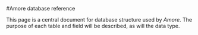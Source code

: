 #Amore database reference

This page is a central document for database structure used by *Amore*. The purpose of each table and field will be described, as will the data type.

